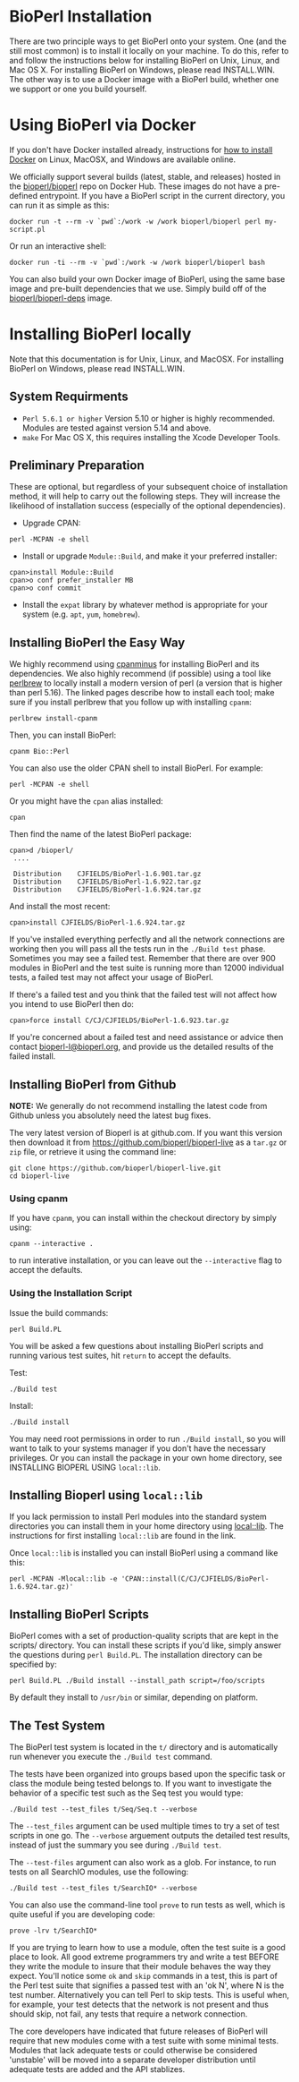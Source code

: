 # BioPerl Installation

There are two principle ways to get BioPerl onto your system. One (and
the still most common) is to install it locally on your machine. To do
this, refer to and follow the instructions below for installing BioPerl on
Unix, Linux, and Mac OS X. For installing BioPerl on Windows, please
read INSTALL.WIN. The other way is to use a Docker image with a
BioPerl build, whether one we support or one you build yourself.

# Using BioPerl via Docker

If you don't have Docker installed already, instructions for [how to install Docker] on Linux, MacOSX, and Windows are available online.

We officially support several builds (latest, stable, and releases)
hosted in the [bioperl/bioperl] repo on Docker Hub. These images do not
have a pre-defined entrypoint. If you have a BioPerl script in the
current directory, you can run it as simple as this:

```
docker run -t --rm -v `pwd`:/work -w /work bioperl/bioperl perl my-script.pl
```

Or run an interactive shell:

```
docker run -ti --rm -v `pwd`:/work -w /work bioperl/bioperl bash
```

You can also build your own Docker image of BioPerl, using the same
base image and pre-built dependencies that we use. Simply build off of
the [bioperl/bioperl-deps] image.

# Installing BioPerl locally

Note that this documentation is for Unix, Linux, and MacOSX. For installing BioPerl on Windows, please read INSTALL.WIN.

## System Requirments

 * `Perl 5.6.1 or higher` Version 5.10 or higher is highly
   recommended. Modules are tested against version 5.14 and
   above.
 * `make` For Mac OS X, this requires installing the Xcode Developer 
   Tools.

## Preliminary Preparation

These are optional, but regardless of your subsequent choice of
installation method, it will help to carry out the following steps.
They will increase the likelihood of installation success
(especially of the optional dependencies).

* Upgrade CPAN:

```
perl -MCPAN -e shell
```

* Install or upgrade `Module::Build`, and make it your preferred installer:

```
cpan>install Module::Build
cpan>o conf prefer_installer MB
cpan>o conf commit
```

* Install the `expat` library by whatever method is appropriate for your system (e.g. `apt`, `yum`, `homebrew`).

## Installing BioPerl the Easy Way

We highly recommend using
[cpanminus](https://metacpan.org/pod/distribution/App-cpanminus/bin/cpanm) for
installing BioPerl and its dependencies. We also highly recommend (if possible)
using a tool like [perlbrew](https://perlbrew.pl) to locally install a modern
version of perl (a version that is higher than perl 5.16).  The linked
pages describe how to install each tool; make sure if you install perlbrew that
you follow up with installing `cpanm`:

```
perlbrew install-cpanm
```

Then, you can install BioPerl:

```
cpanm Bio::Perl
```

You can also use the older CPAN shell to install BioPerl. For example:

```
perl -MCPAN -e shell
```

Or you might have the `cpan` alias installed:

```
cpan
```

Then find the name of the latest BioPerl package:

```
cpan>d /bioperl/
 ....

 Distribution    CJFIELDS/BioPerl-1.6.901.tar.gz
 Distribution    CJFIELDS/BioPerl-1.6.922.tar.gz
 Distribution    CJFIELDS/BioPerl-1.6.924.tar.gz
```

And install the most recent:

```
cpan>install CJFIELDS/BioPerl-1.6.924.tar.gz
```

If you've installed everything perfectly and all the network
connections are working then you will pass all the tests run in the
`./Build test` phase. Sometimes you may see a failed test. Remember that 
there are over 900 modules in BioPerl and the test suite is running more 
than 12000 individual tests, a failed test may not affect your usage 
of BioPerl.

If there's a failed test and you think that the failed test will not 
affect how you intend to use BioPerl then do:

```
cpan>force install C/CJ/CJFIELDS/BioPerl-1.6.923.tar.gz
```

If you're concerned about a failed test and need assistance or advice
then contact bioperl-l@bioperl.org, and provide us the detailed
results of the failed install.

## Installing BioPerl from Github

**NOTE:** We generally do not recommend installing the latest code from Github
unless you absolutely need the latest bug fixes. 

The very latest version of Bioperl is at github.com. If you want this 
version then download it from https://github.com/bioperl/bioperl-live as a
`tar.gz` or `zip` file, or retrieve it using the command line:

```
git clone https://github.com/bioperl/bioperl-live.git
cd bioperl-live
```

### Using cpanm

If you have `cpanm`, you can install within the checkout directory by simply using:

```
cpanm --interactive .
```

to run interative installation, or you can leave out the `--interactive` flag to accept the defaults.

### Using the Installation Script

Issue the build commands:

```
perl Build.PL
```

You will be asked a few questions about installing BioPerl scripts
and running various test suites, hit `return` to accept the defaults.

Test:

```
./Build test
```

Install:

```
./Build install
```

You may need root permissions in order to run `./Build install`, so you 
will want to talk to your systems manager if you don't have the necessary
privileges. Or you can install the package in your own home
directory, see INSTALLING BIOPERL USING `local::lib`.

## Installing Bioperl using `local::lib`

If you lack permission to install Perl modules into the standard
system directories you can install them in your home directory
using [local::lib](https://metacpan.org/pod/local::lib). The instructions for first installing
`local::lib` are found in the link.

Once `local::lib` is installed you can install BioPerl using a 
command like this:

```
perl -MCPAN -Mlocal::lib -e 'CPAN::install(C/CJ/CJFIELDS/BioPerl-1.6.924.tar.gz)'
```

## Installing BioPerl Scripts

BioPerl comes with a set of production-quality scripts that are
kept in the scripts/ directory. You can install these scripts if you'd
like, simply answer the questions during `perl Build.PL`.
The installation directory can be specified by:

```
perl Build.PL ./Build install --install_path script=/foo/scripts
```

By default they install to `/usr/bin` or similar, depending on platform.

## The Test System

The BioPerl test system is located in the `t/` directory and is
automatically run whenever you execute the `./Build test` command.

The tests have been organized into groups
based upon the specific task or class the module being tested belongs
to. If you want to investigate the behavior of a specific test such as
the Seq test you would type:

```
./Build test --test_files t/Seq/Seq.t --verbose
```

The `--test_files` argument can be used multiple times to try a set of test 
scripts in one go. The `--verbose` arguement outputs the detailed test results, instead of just the summary you see during `./Build test`.

The `--test-files` argument can also work as a glob. For instance, to run tests on all SearchIO modules, use the following:

```
./Build test --test_files t/SearchIO* --verbose
```

You can also use the command-line tool `prove` to run tests as well, which
is quite useful if you are developing code:

```
prove -lrv t/SearchIO* 
```

If you are trying to learn how to use a module, often the test suite
is a good place to look. All good extreme programmers try and write a
test BEFORE they write the module to insure that their module behaves
the way they expect. You'll notice some `ok` and `skip` commands in a
test, this is part of the Perl test suite that signifies a passed test
with an 'ok N', where N is the test number. Alternatively you can tell
Perl to skip tests. This is useful when, for example, your test
detects that the network is not present and thus should skip, not
fail, any tests that require a network connection.

The core developers have indicated that future releases of BioPerl
will require that new modules come with a test suite with some minimal
tests.  Modules that lack adequate tests or could otherwise be
considered 'unstable' will be moved into a separate developer
distribution until adequate tests are added and the API stablizes.

[how to install Docker]: https://docs.docker.com/engine/installation/
[bioperl/bioperl]: https://hub.docker.com/r/bioperl/bioperl/
[bioperl/bioperl-deps]: https://hub.docker.com/r/bioperl/bioperl-deps/
